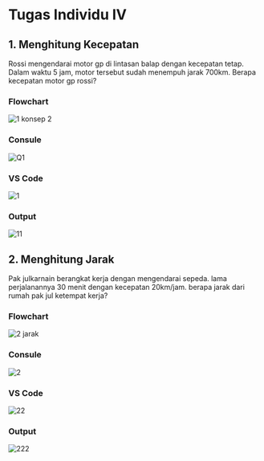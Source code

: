 # Tugas Individu IV
## 1. Menghitung Kecepatan
Rossi mengendarai motor gp di lintasan balap dengan kecepatan tetap. Dalam waktu 5 jam, motor tersebut sudah menempuh jarak 700km. Berapa kecepatan motor gp rossi?
### Flowchart
![1 konsep 2](https://user-images.githubusercontent.com/93004722/139460935-36198603-5323-41ea-bb2b-96d98861c6c0.png)
### Consule
![Q1](https://user-images.githubusercontent.com/93004722/139461441-da5e125f-144c-42b2-bf78-66ad29e123c6.PNG)
### VS Code
![1](https://user-images.githubusercontent.com/93004722/139461709-1a702b18-af08-49c5-84ed-cdd9428565ad.png)
### Output
![11](https://user-images.githubusercontent.com/93004722/139461793-6e98fdfb-cc1b-4662-b9b2-2966fd15f82a.PNG)
## 2. Menghitung Jarak
Pak julkarnain berangkat kerja dengan mengendarai sepeda. lama perjalanannya 30 menit dengan kecepatan 20km/jam. berapa jarak dari rumah pak jul ketempat kerja?
### Flowchart
![2 jarak](https://user-images.githubusercontent.com/93004722/139466966-c57c4bee-ff16-421d-be7c-c5f60012131c.png)
### Consule
![2](https://user-images.githubusercontent.com/93004722/139467035-d4e1d0e0-2ca9-4b8c-9dd6-254da94010c9.PNG)
### VS Code
![22](https://user-images.githubusercontent.com/93004722/139467117-af3377b2-2154-4896-bc87-f23bdc720bff.png)
### Output
![222](https://user-images.githubusercontent.com/93004722/139467179-bc2b4f3a-2e13-4475-a8a9-b953d693e23c.PNG)
